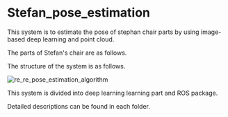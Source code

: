 # Stefan_pose_estimation

This system is to estimate the pose of stephan chair parts by using image-based deep learning and point cloud.

The parts of Stefan's chair are as follows.



The structure of the system is as follows.

![re_re_pose_estimation_algorithm](https://user-images.githubusercontent.com/50347012/144415112-5168e747-e6e9-4120-a58a-8669a62d2ea3.png)


This system is divided into deep learning learning part and ROS package.

Detailed descriptions can be found in each folder.

